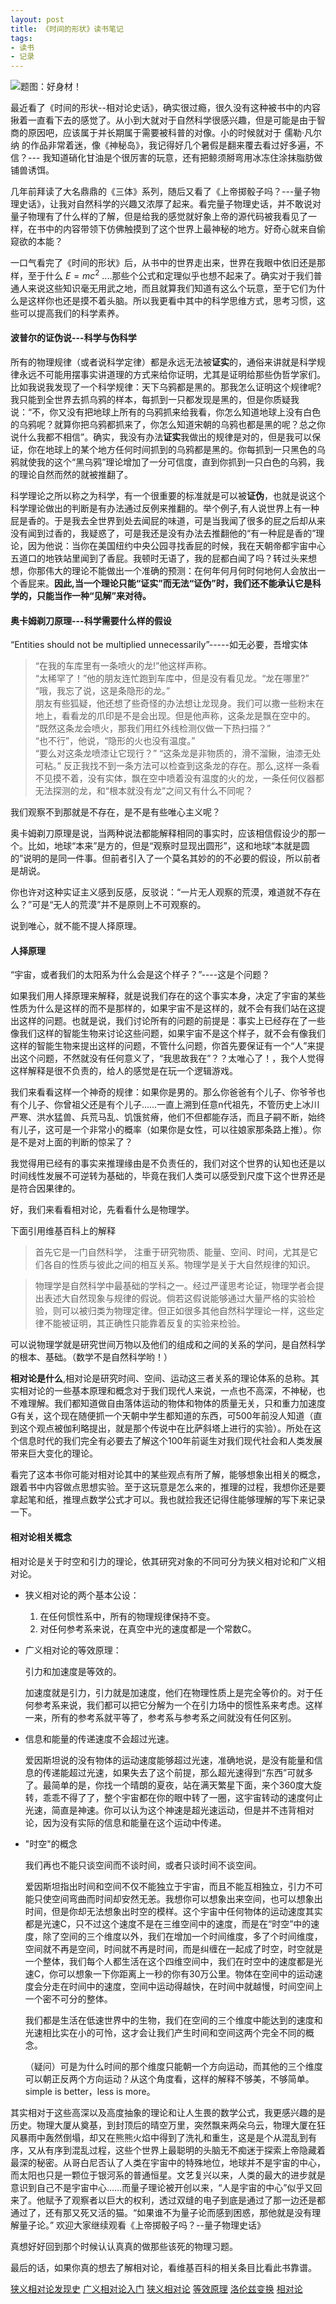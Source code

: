 ```yaml
---
layout: post
title: 《时间的形状》读书笔记
tags: 
- 读书
- 记录
---
```


![题图：好身材！](http://ww3.sinaimg.cn/large/6a0c2c15gw1eeoxhbij62j21hc0m8wkw.jpg)

最近看了《时间的形状--相对论史话》，确实很过瘾，很久没有这种被书中的内容揪着一直看下去的感觉了。从小到大就对于自然科学很感兴趣，但是可能是由于智商的原因吧，应该属于并长期属于需要被科普的对像。小的时候就对于 儒勒·凡尔纳 的作品非常着迷，像《神秘岛》，我记得好几个暑假是翻来覆去看过好多遍，不信？--- 我知道硝化甘油是个很厉害的玩意，还有把鲸须掰弯用冰冻住涂抹脂肪做铺兽诱饵。

几年前拜读了大名鼎鼎的《三体》系列，随后又看了《上帝掷骰子吗？---量子物理史话》，让我对自然科学的兴趣又浓厚了起来。看完量子物理史话，并不敢说对量子物理有了什么样的了解，但是给我的感觉就好象上帝的源代码被我看见了一样，在书中的内容带领下仿佛触摸到了这个世界上最神秘的地方。好奇心就来自偷窥欲的本能？

一口气看完了《时间的形状》后，从书中的世界走出来，世界在我眼中依旧还是那样，至于什么 $E=mc^2$ ....那些个公式和定理似乎也想不起来了。确实对于我们普通人来说这些知识毫无用武之地，而且就算我们知道有这么个玩意，至于它们为什么是这样你也还是摸不着头脑。所以我更看中其中的科学思维方式，思考习惯，这些可以提高我们的科学素养。

#### 波普尔的证伪说---科学与伪科学

所有的物理规律（或者说科学定律）都是永远无法被**证实**的，通俗来讲就是科学规律永远不可能用摆事实讲道理的方式来给你证明，尤其是证明给那些伪哲学家们。比如我说我发现了一个科学规律：天下乌鸦都是黑的。那我怎么证明这个规律呢?我只能到全世界去抓乌鸦的样本，每抓到一只都发现是黑的，但是你质疑我说：“不，你又没有把地球上所有的乌鸦抓来给我看，你怎么知道地球上没有白色的乌鸦呢？就算你把乌鸦都抓来了，你怎么知道宋朝的乌鸦也都是黑的呢？总之你说什么我都不相信”。确实，我没有办法**证实**我做出的规律是对的，但是我可以保证，你在地球上的某个地方任何时间抓到的乌鸦都是黑的。你每抓到一只黑色的乌鸦就使我的这个“黑乌鸦”理论增加了一分可信度，直到你抓到一只白色的乌鸦，我的理论自然而然的就被推翻了。

科学理论之所以称之为科学，有一个很重要的标准就是可以被**证伪**，也就是说这个科学理论做出的判断是有办法通过反例来推翻的。举个例子,有人说世界上有一种屁是香的。于是我去全世界到处去闻屁的味道，可是当我闻了很多的屁之后却从来没有闻到过香的，我疑惑了，可是我还是没有办法去推翻他的“有一种屁是香的”理论，因为他说：当你在美国纽约中央公园寻找香屁的时候，我在天朝帝都宇宙中心五道口的地铁站里闻到了香屁。我顿时无语了，我的屁都白闻了吗？转过头来想想，你那伟大的理论不能做出一个准确的预测：在何年何月何时何地何人会放出一个香屁来。**因此,当一个理论只能“证实”而无法“证伪”时，我们还不能承认它是科学的，只能当作一种“见解”来对待。**

#### 奥卡姆剃刀原理---科学需要什么样的假设

“Entities should not be multiplied unnecessarily”-----如无必要，吾增实体

> “在我的车库里有一条喷火的龙!”他这样声称。  
> “太稀罕了！”他的朋友连忙跑到车库中，但是没有看见龙。“龙在哪里?” 
> “哦，我忘了说，这是条隐形的龙。”  
> 朋友有些狐疑，他还想了些奇怪的办法想让龙现身。我们可以撒一些粉末在地上，看看龙的爪印是不是会出现。但是他声称，这条龙是飘在空中的。 
> “既然这条龙会喷火，那我们用红外线检测仪做一下热扫描？”   
> “也不行”，他说，“隐形的火也没有温度。”  
> “要么对这条龙喷漆让它现行？” 
> “这条龙是非物质的，滑不溜鳅，油漆无处可粘。” 
> 反正我找不到一条方法可以检查到这条龙的存在。那么,这样一条看不见摸不着，没有实体，飘在空中喷着没有温度的火的龙，一条任何仪器都无法探测的龙，和“根本就没有龙”之间又有什么不同呢？ 

我们观察不到那就是不存在，是不是有些唯心主义呢？

奥卡姆剃刀原理是说，当两种说法都能解释相同的事实时，应该相信假设少的那一个。比如，地球“本来”是方的，但是“观察时显现出圆形”，这和地球“本就是圆的”说明的是同一件事。但前者引入了一个莫名其妙的的不必要的假设，所以前者是胡说。

你也许对这种实证主义感到反感，反驳说：“一片无人观察的荒漠，难道就不存在么？”可是“无人的荒漠”并不是原则上不可观察的。

说到唯心，就不能不提人择原理。

#### 人择原理

“宇宙，或者我们的太阳系为什么会是这个样子？”----这是个问题？

如果我们用人择原理来解释，就是说我们存在的这个事实本身，决定了宇宙的某些性质为什么是这样的而不是那样的，如果宇宙不是这样的，就不会有我们站在这提出这样的问题。也就是说，我们讨论所有的问题的前提是：事实上已经存在了一些像我们这样的智能生物来讨论这些问题，如果宇宙不是这个样子，就不会有像我们这样的智能生物来提出这样的问题，不管什么问题，你首先要保证有一个“人”来提出这个问题，不然就没有任何意义了，“我思故我在”？？太唯心了！，我个人觉得这样解释是很不负责的，给人的感觉是在玩一个逻辑游戏。

我们来看看这样一个神奇的规律：如果你是男的。那么你爸爸有个儿子、你爷爷也有个儿子、你曾祖父还是有个儿子……一直上溯到任意n代祖先，不管历史上冰川严寒、洪水猛兽、兵荒马乱、饥饿贫瘠，他们不但都能存活，而且子嗣不断，始终有儿子，这可是一个非常小的概率（如果你是女性，可以往娘家那条路上推）。你是不是对上面的判断的惊呆了？

我觉得用已经有的事实来推理缘由是不负责任的，我们对这个世界的认知也还是以时间线性发展不可逆转为基础的，毕竟在我们人类可以感受到尺度下这个世界还是是符合因果律的。


好，我们来看看相对论，先看看什么是物理学。

下面引用维基百科上的解释

> 首先它是一门自然科学，
注重于研究物质、能量、空间、时间，尤其是它们各自的性质与彼此之间的相互关系。物理学是关于大自然规律的知识。

> 物理学是自然科学中最基础的学科之一。经过严谨思考论证，物理学者会提出表述大自然现象与规律的假说。倘若这假说能够通过大量严格的实验检验，则可以被归类为物理定律。但正如很多其他自然科学理论一样，这些定律不能被证明，其正确性只能靠着反复的实验来检验。

可以说物理学就是研究世间万物以及他们的组成和之间的关系的学问，是自然科学的根本、基础。（数学不是自然科学哟！）

**相对论是什么**,相对论是研究时间、空间、运动这三者关系的理论体系的总称。其实相对论的一些基本原理和概念对于我们现代人来说，一点也不高深，不神秘，也不难理解。我们都知道做自由落体运动的物体和物体的质量无关，只和重力加速度G有关，这个现在随便抓一个天朝中学生都知道的东西，可500年前没人知道（直到这个观点被伽利略提出，就是那个传说中在比萨斜塔上进行的实验）。所处在这个信息时代的我们完全有必要去了解这个100年前诞生对我们现代社会和人类发展带来巨大变化的理论。

看完了这本书你可能对相对论其中的某些观点有所了解，能够想象出相关的概念，跟着书中内容做点思想实验。至于这玩意是怎么来的，推理的过程，我想你还是要拿起笔和纸，推理点数学公式才可以。我也就捡我还记得住能够理解的写下来记录一下。

#### 相对论相关概念

相对论是关于时空和引力的理论，依其研究对象的不同可分为狭义相对论和广义相对论。

* 狭义相对论的两个基本公设：

    1. 在任何惯性系中，所有的物理规律保持不变。
    2. 对任何参考系来说，在真空中光的速度都是一个常数C。

* 广义相对论的等效原理：

    引力和加速度是等效的。
    
    加速度就是引力，引力就是加速度，他们在物理性质上是完全等价的。对于任何参考系来说，我们都可以把它分解为一个在引力场中的惯性系来考虑。这样一来，所有的参考系就平等了，参考系与参考系之间就没有任何区别。

* 信息和能量的传递速度不会超过光速。

    爱因斯坦说的没有物体的运动速度能够超过光速，准确地说，是没有能量和信息的传递能超过光速，如果失去了这个前提，那么超光速得到“东西”可就多了。最简单的是，你找一个晴朗的夏夜，站在满天繁星下面，来个360度大旋转，乖乖不得了了，整个宇宙都在你的眼中转了一圈，这宇宙转动的速度何止光速，简直是神速。你可以认为这个神速是超光速运动，但是并不违背相对论，因为没有实际的信息和能量在这个运动中传递。

* "时空"的概念
    
    我们再也不能只谈空间而不谈时间，或者只谈时间不谈空间。

    爱因斯坦指出时间和空间不仅不能独立于宇宙，而且不能互相独立，引力不可能只使空间弯曲而时间却安然无恙。我想你可以想象出来空间，也可以想象出时间，但是你却无法想象出时空的模样。这个宇宙中任何物体的运动速度其实都是光速C，只不过这个速度不是在三维空间中的速度，而是在“时空”中的速度，除了空间的三个维度以外，我们在增加一个时间维度，多了个时间维度，空间就不再是空间，时间就不再是时间，而是纠缠在一起成了时空，时空就是一个整体，我们每个人都生活在这个四维空间中，我们在时空中的速度都是光速C，你可以想象一下你距离上一秒的你有30万公里。物体在空间中的运动速度会分走在时间中的速度，空间中运动得越快，在时间中就越慢，时间空间上一个密不可分的整体。

    我们都是生活在低速世界中的生物，我们在空间的三个维度中能达到的速度和光速相比实在小的可怜，这才会让我们产生时间和空间这两个完全不同的概念。

    （疑问）可是为什么时间的那个维度只能朝一个方向运动，而其他的三个维度可以朝正反两个方向运动？从这个角度看，这样的解释不够美，不够简单。simple is better，less is more。


其实相对于这些高深以及高度抽象的理论和让人生畏的数学公式，我更感兴趣的是历史。物理大厦从奠基，到封顶后的晴空万里，突然飘来两朵乌云，物理大厦在狂风暴雨中轰然倒塌，却又在熊熊火焰中得到了洗礼和重生，这是是个从混乱到有序，又从有序到混乱过程，这些个世界上最聪明的头脑无不痴迷于探索上帝隐藏着最深的秘密。从哥白尼否认了人类在宇宙中的特殊地位，地球并不是宇宙的中心，而太阳也只是一颗位于银河系的普通恒星。文艺复兴以来，人类的最大的进步就是意识到自己不是宇宙中心……而量子理论被开创以来，“人是宇宙的中心”似乎又回来了。他赋予了观察者以巨大的权利，透过双缝的电子到底是通过了那一边还是都通过了，还有那又死又活的猫。“如果谁不为量子论而感到困惑，那他就是没有理解量子论。” 欢迎大家继续观看《上帝掷骰子吗？--量子物理史话》


真想好好回到那个时候认认真真的做那些该死的物理习题。


最后的话，如果你真的想去了解相对论，看维基百科的相关条目比看此书靠谱。

[狭义相对论发现史](http://zh.wikipedia.org/wiki/%E7%8B%AD%E4%B9%89%E7%9B%B8%E5%AF%B9%E8%AE%BA%E5%8F%91%E7%8E%B0%E5%8F%B2)
[广义相对论入门](http://zh.wikipedia.org/wiki/%E5%BB%A3%E7%BE%A9%E7%9B%B8%E5%B0%8D%E8%AB%96%E5%85%A5%E9%96%80)
[狭义相对论](http://zh.wikipedia.org/wiki/%E7%8B%AD%E4%B9%89%E7%9B%B8%E5%AF%B9%E8%AE%BA)
[等效原理](http://zh.wikipedia.org/wiki/%E7%AD%89%E6%95%88%E5%8E%9F%E7%90%86)
[洛伦兹变换](http://zh.wikipedia.org/wiki/%E6%B4%9B%E4%BC%A6%E5%85%B9%E5%8F%98%E6%8D%A2)
[相对论](http://zh.wikipedia.org/wiki/%E7%9B%B8%E5%AF%B9%E8%AE%BA)


